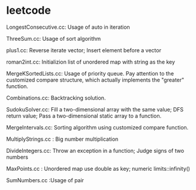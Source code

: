 leetcode
========

LongestConsecutive.cc: Usage of auto in iteration

ThreeSum.cc: Usage of sort algorithm

plus1.cc: Reverse iterate vector; Insert element before a vector

roman2int.cc: Initializion list of unordered map with string as the key

MergeKSortedLists.cc: Usage of priority queue. Pay attention to the customized
compare structure, which actually implements the "greater" function.

Combinations.cc: Backtracking solution.

SudokuSolver.cc: Fill a two-dimensional array with the same value; DFS return
value; Pass a two-dimensional static array to a function.

MergeIntervals.cc: Sorting algorithm using customized compare function.

MultiplyStrings.cc : Big number multiplication

DivideIntegers.cc: Throw an exception in a function; Judge signs of two numbers

MaxPoints.cc : Unordered map use double as key; numeric
limits<double>::infinity()

SumNumbers.cc :Usage of pair
